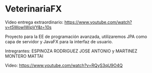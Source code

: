 # VeterinariaFX

Video entrega extraordinario: https://www.youtube.com/watch?v=t5WowIWipVY&t=10s

Proyecto para la EE de programación avanzada, utilizaremos JPA como capa de servidor y JavaFX para la interfaz de usuario.

Intregrantes: 
ESPINOZA RODRIGUEZ JOSE ANTONIO y
MARTINEZ MONTERO MATTAI

Video: https://www.youtube.com/watch?v=RQyS3qU9O4Q


